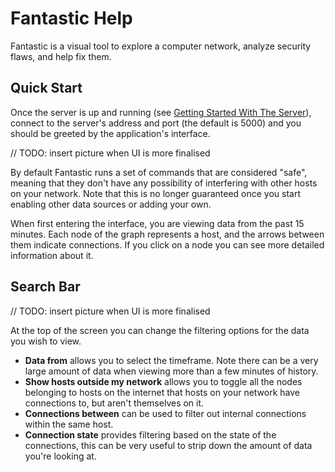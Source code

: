 # Fantastic Help

Fantastic is a visual tool to explore a computer network, analyze security flaws, and help fix them.

## Quick Start

Once the server is up and running (see [Getting Started With The Server](starting_server.md)), connect to the server's address and port (the default is 5000) and you should be greeted by the application's interface.

// TODO: insert picture when UI is more finalised

By default Fantastic runs a set of commands that are considered "safe", meaning that they don't have any possibility of interfering with other hosts on your network. Note that this is no longer guaranteed once you start enabling other data sources or adding your own.

When first entering the interface, you are viewing data from the past 15 minutes. Each node of the graph represents a host, and the arrows between them indicate connections. If you click on a node you can see more detailed information about it.

## Search Bar

// TODO: insert picture when UI is more finalised

At the top of the screen you can change the filtering options for the data you wish to view.
- **Data from** allows you to select the timeframe. Note there can be a very large amount of data when viewing more than a few minutes of history.
- **Show hosts outside my network** allows you to toggle all the nodes belonging to hosts on the internet that hosts on your network have connections to, but aren't themselves on it.
- **Connections between** can be used to filter out internal connections within the same host.
- **Connection state** provides filtering based on the state of the connections, this can be very useful to strip down the amount of data you're looking at.